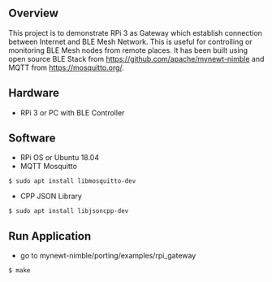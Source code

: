 ## Overview
This project is to demonstrate RPi 3 as Gateway which establish connection between Internet and BLE Mesh Network. This is useful for controlling or monitoring BLE Mesh nodes from remote places. It has been built using open source BLE Stack from https://github.com/apache/mynewt-nimble and MQTT from https://mosquitto.org/.

## Hardware
- RPi 3 or PC with BLE Controller

## Software
- RPi OS or Ubuntu 18.04
- MQTT Mosquitto
```
$ sudo apt install libmosquitto-dev
```
- CPP JSON Library
```
$ sudo apt install libjsoncpp-dev
```

## Run Application
- go to mynewt-nimble/porting/examples/rpi_gateway
```
$ make
```

